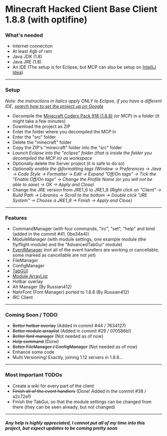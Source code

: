 # Minecraft Hacked Client Base Client 1.8.8 (with optifine)

### What's needed

- Internet connection
- At least 4gb of ram
- Java JDK (1.8)
- Java JRE (1.8)
- An IDE (The setup is for Eclipse, but MCP can also be setup on [IntelliJ Idea](https://lmgtfy.com/?q=How+to+setup+Minecraft+Coders+Pack+in+IntelliJ+Idea))

------------

### Setup

_Note: the instructions in italics apply ONLY to Eclipse, if you have a different IDE, [search how to set the project up on Google](https://lmgtfy.com/?q=How+to+setup+Minecraft+Coders+Pack+in+%5BMY+IDE%5D)_

- Decompile the [Minecraft Coders Pack 918 (1.8.8)](http://www.modcoderpack.com/files/mcp918.zip) _(or MCP)_ in a folder (it might take a few minutes)
- Download the project as ZIP
- Enter the folder where you decompiled the MCP in
- Enter the "src" folder
- Delete the "minecraft" folder
- Copy the ZIP's "minecraft" folder into the "src" folder
- _Launch Eclipse into the "eclipse" folder (that is inside the folder you decompiled the MCP in) as workspace_
- Optionally delete the Server project (it is safe to do so)
- _Optionally enable the @formatting tags (Window -> Preferences -> Java -> Code Style -> Formatter -> Edit -> Expand "Off/On tags" -> Tick the "Enable Off/On tags" -> Change the Profile Name (or you will not be able to save) -> OK -> Apply and Close)_
- Change the JRE version from JRE1\_6 to JRE1\_8 _(Right click on "Client" -> Build Path -> Libraries -> Scroll to the bottom -> Double click "JRE System" -> Choose a JRE1\_8 -> Finish -> Apply and Close)_

------------

### Features

- CommandManager (with four commands, "irc", "set", "help" and bind (added in the commit #41, 0be34e4))
- ModuleManager (with module settings, one example module (the fly/flight module) and the "AdvancedTabGui" module)
- [EventManager](https://github.com/OxideWaveLength/Minecraft-Hack-BaseClient/wiki/EventManager) (not all of the event handlers are working or cancellable, some marked as cancellable are not _yet_)
- FileManager
- ConfigManager
- [TabGUI](https://github.com/OxideWaveLength/Minecraft-Hack-BaseClient/wiki/Tab-GUI)
- [Module ArrayList](https://github.com/OxideWaveLength/Minecraft-Hack-BaseClient/wiki/Modules-ArrayList-(or-%22ToggledModules%22))
- Hotbar overlay
- Alt Manager (By Russian412)
- NahrFont (Font Manager) ported to 1.8.8 (By Russian412)
- IRC Client

------------

### Coming Soon / TODO

- ~~Better hotbar overlay~~ (Added in commit #44 / 7634127)
- ~~Better module arraylist~~ (Added in commit #29 / 070586b!)
- ~~Better font manager~~ (Not needed as of now)
- ~~Help command~~ (Done)
- ~~Better FileManager / ConfigManager~~ (Not needed as of now)
- Enhance some code
- Multi Versioning! Exactly, joining 1.12 servers in 1.8.8...

------------

### Most Important TODOs

- Create a wiki for every part of the client
- ~~Finish all of the event handlers~~ (Done! Added in the commit #38 / a2c72e1)
- Finish the TabGui, so that the module settings can be changed from there (they can be seen already, but not changed)

------------

##### Any help is highly appreciated, I cannot put all of my time into this project, but expect updates to be coming pretty soon
